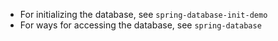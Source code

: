 * For initializing the database, see `spring-database-init-demo`
* For ways for accessing the database, see `spring-database`